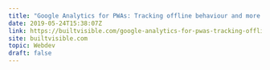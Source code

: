 ```yaml
---
title: "Google Analytics for PWAs: Tracking offline behaviour and more - Builtvisible"
date: 2019-05-24T15:38:07Z
link: https://builtvisible.com/google-analytics-for-pwas-tracking-offline-behaviour-and-more/?utm_medium=RSS&utm_source=hune
site: builtvisible.com
topic: Webdev
draft: false
---
```

